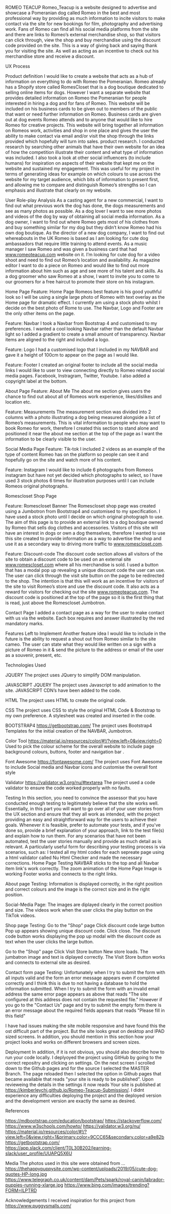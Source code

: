 ROMEO TEACUP
Romeo_Teacup is a website designed to advertise and showcase a Pomeranian dog called Romeo in the best and most professional way by providing as much information to incite visitors to make contact via the site for new bookings for film, photography and advertising work. 
Fans of Romeo can find all his social media platforms from the site and there are links to Romeo’s external merchandise shop, so that visitors can click through, view the shop and buy merchandise using the discount code provided on the site. This is a way of giving back and saying thank you for visiting the site. As well as acting as an incentive to check out his merchandise store and receive a discount.

UX Process

Product definition
I would like to create a website that acts as a hub of information on everything to do with Romeo the Pomeranian. Romeo already has a Shopify store called RomesCloset that is a dog boutique dedicated to selling online items for dogs. However I want a separate website that provides detailed information on Romeo the Pomeranian for people interested in hiring a dog and for fans of Romeo. This website will be included on his business cards to be given out to members of the public that want or need further information on Romeo. Business cards are given out at dog events Romeo attends and to anyone that would like to hire Romeo for creative projects. This website will bring together all information on Romeos work, activities and shop in one place and gives the user the ability to make contact via email and/or visit the shop through the links provided which hopefully will turn into sales.
product research. I conducted research by searching other animals that have their own website for an idea of how the competition illustrate their content and what type of information was included. I also took a look at other social influencers (to include humans) for inspiration on aspects of their website that kept me on the website and sustained my engagement. This was useful for my project in terms of generating ideas for example on which colours to use across the website for my target audience, which bits of information to present first, and allowing me to compare and distinguish Romeo’s strengths so I can emphasis and illustrate that clearly on my website.

User Role-play Analysis
As a casting agent for a new commercial, I want to find out what previous work the dog has done, the dogs measurements and see as many photos as possible.
As a dog lover I want to see more photos and videos of the dog by way of obtaining all social media information. 
As a dog owner, I want to find out where Romeo gets most of his clothes from and buy something similar for my dog but they didn’t know Romeo had his own dog boutique.
As the director of a new dog company, I want to find out whereabouts in the UK Romeo is based as I am looking for cute dog ambassadors that require little training to attend events.
As a music manager I saw Romeo and was given a business card that had www.romeoteacup.com website on it. I’m looking for cute dog for a video shoot and need to find out Romeo’s location and availability.
As magazine editor I want to do a piece on Romeo and would like to find out more information about him such as age and see more of his talent and skills.
As a dog groomer who saw Romeo at a show, I want to invite you to come to our groomers for a free haircut to promote their store on his instagram.


Home Page
Feature: Home Page
Romeos best feature is his good youthful look so I will be using a single large photo of Romeo with text overlay as the Home page for dramatic effect. I currently am using a stock photo whilst I decide on the best photo of Rome to use. The Navbar, Logo and Footer are the only other items on the page.

Feature: Navbar
I took a Navbar from Bootstrap 4 and customised to my preferences. I wanted a cool looking Navbar rather than the default Navbar light so I added a gradient to create a small amount of transparency. Navbar items are aligned to the right and included a logo.

Feature: Logo
I had a customised logo that I included in my NAVBAR and gave it a height of 100cm to appear on the page as I would like.

Feature: Footer
I created an original footer to include all the social media links I would like to user to view connecting directly to Romeo related social media pages. Facebook, Instragram, Twitter, Youtube.         I also added a copyright label at the bottom.

About Page
Feature: About Me
The about me section gives users the chance to find out about all of Romeos work experience, likes/dislikes and location etc.

Feature: Measurements
The measurement section was divided into 2 columns with a photo illustrating a dog being measured alongside a list of Romeo’s measurements. This is vital information to people who may want to book Romeo for work, therefore I created this section to stand alone and positioned it near the about me section at the top of the page as I want the information to be clearly visible to the user.

Social Media Page
Feature: Tik-tok
I included 2 videos as an example of the type of content Romeo has on the platform so people can see it and hopefully go on the site and watch more of his content.

Feature: Instagram
I would like to include 6 photographs from Romeos instagram but have not yet decided which photographs to select, so I have used 3 stock photos 6 times for illustration purposes until I can include Romeos original photographs.

Romescloset Shop Page

Feature: Romescloset Banner
The Romescloset shop page was created using a Jumbotron from Bootstrap4 and customised to my specification. I have used a stock photo until I decide on which original photograph to use.  The aim of this page is to provide an external link to a dog boutique owned by Romeo that sells dog clothes and accessories. Visitors of this site will have an interest in dogs or own a dog themselves, therefore I wanted to use this site created to provide information as a way to advertise the shop and use it as a secondary way to driving more traffic to www.romescloset.com.

Feature: Discount-code
The discount code section allows all visitors of the site to obtain a discount code to be used on an external site www.romescloset.com where all his merchandise is sold. I used a button that has a modal pop up revealing a unique discount code the user can use. The user can click through the visit site button on the page to be redirected to the shop. The intention is that this will work as an incentive for visitors of the site to visit Romeo’s store and use the discount code. It also acts as a reward for visitors for checking out the site www.romeoteacup.com. The discount code is positioned at the top of the page so it is the first thing that is read, just above the Romescloset Jumbotron.

Contact Page
I added a contact page as a way for the user to make contact with us via the website. Each box requires and answer illustrated by the red mandatory marks.

Features Left to Implement
Another feature idea I would like to include in the future is the ability to request a shout out from Romeo similar to the site cameo.  The user can state what they would like written on a sign with a picture of Romeo in it & send the picture to the address or email of the user as a souvenir, present, etc.


Technologies Used

JQUERY
The project uses JQuery to simplify DOM manipulation.

JAVASCRIPT JQUERY
The project uses Javascript to add animation to the site. JAVASCRIPT CDN’s have been added to the code.

HTML
The project uses HTML to create the original code.

CSS
The project uses CSS to style the original HTML Code & Bootstrap to my own preference. A stylesheet was created and inserted in the code.

BOOTSTRAP4
https://getbootstrap.com/
The project uses Bootstrap4 Templates for the initial creation of the NAVBAR, Jumbotron.

Color Tool
https://material.io/resources/color/#!/?view.left=0&view.right=0
Used to pick the colour scheme for the overall website to include page background colours, buttons, footer and navigation bar .

Font Awesome
https://fontawesome.com/
The project uses Font Awesome to include Social media and Navbar icons and customise the overall font style

Validator
https://validator.w3.org/nu/#textarea
The project used a code validator to ensure the code worked properly with no faults.


Testing
In this section, you need to convince the assessor that you have conducted enough testing to legitimately believe that the site works well. Essentially, in this part you will want to go over all of your user stories from the UX section and ensure that they all work as intended, with the project providing an easy and straightforward way for the users to achieve their goals.
Whenever it is feasible, prefer to automate your tests, and if you've done so, provide a brief explanation of your approach, link to the test file(s) and explain how to run them.
For any scenarios that have not been automated, test the user stories manually and provide as much detail as is relevant. A particularly useful form for describing your testing process is via scenarios, such as:
I tested all my html codes for each sepreate page using a html validator called Nu Html Checker and made the necessary corrections. 
Home Page Testing
NAVBAR sticks to the top and all Navbar item link's work correctly.
The zoom animation of the Home Page Image is working 
Footer works and connects to the right links.

About page Testing:
Information is displayed correctly, in the right position and correct colours and the image is the correct size and in the right position.

Social-Media Page:
The images are diplayed clearly in the correct position and size.
The videos work when the user clicks the play button on the TikTok videos.

Shop page Testing:
Go to the "Shop" page
Click discount code large button
Pop up appears showing unique discount code.
Click close.
The discount code button works displaying the pop up modal with the discount code as text when the user clicks the large button.

Go to the "Shop" page
Click Visit Store button
New store loads.
The jumbatron image and text is diplayed correctly. The Visit Store button works and connects to external site as desired.

Contact form page Testing:
Unfortunately when I try to submit the form with all inputs valid and the form an error message appears even if completed correctly and I think this is due to not having a database to hold the information submitted.
When I try to submit the form with an invalid email address the same error page appears as above that reads "The site configured at this address does not contain the requested file."
However if you go to the "Contact Us" page and try to submit the empty form there is an error message about the required fields appears that reads "Please fill in this field"

I have had issues making the site mobile responsive and have found this the ost difficult part of the project. But the site looks great on desktop and IPAD sized screens.
In addition, you should mention in this section how your project looks and works on different browsers and screen sizes.

Deployment
In addition, if it is not obvious, you should also describe how to run your code locally.
I deplyoyed the project using GitHub by going to the correct repositry and clicking on settings. On the next screen I scrolled down to the Github pages 
and for the source I selected the MASTER Branch. The page reloaded then I selected the option in Github pages that became available that reads "your site is ready to be published".
Upon revieweing the details in the settings it now reads  Your site is published at https://kimberleychi.github.io/Romeo-Teacup-Submission/.
I didnt experience any difficulties deploying the project and the deployed version and the development version are exactly the same as desired.

References

https://mdbootstrap.com/education/bootstrap/
https://stackoverflow.com/
https://www.w3schools.com/howto/
https://validator.w3.org/nu/
https://material.io/resources/color/#!/?view.left=0&view.right=1&primary.color=9CCC65&secondary.color=a9e82b
https://getbootstrap.com/
https://app.slack.com/client/T0L30B202/learning-slack/user_profile/UUAPQ5X6U 


Media
The photos used in this site were obtained from …
https://thehappypuppysite.com/wp-content/uploads/2019/05/cute-dog-quotes-HP-long.jpg
https://www.telegraph.co.uk/content/dam/Pets/spark/royal-canin/labrador-puppies-running-xlarge.jpg
https://www.bing.com/images/trending?FORM=ILPTRD


Acknowledgements
I received inspiration for this project from https://www.puggysmalls.com/
